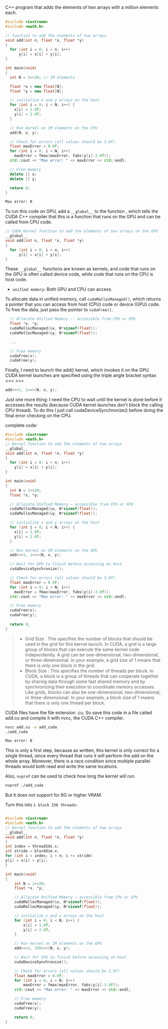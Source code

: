 C++ program that adds the elements of two arrays with a million elements each.
```c++
#include <iostream>
#include <math.h>

// function to add the elements of two arrays
void add(int n, float *x, float *y)
{
  for (int i = 0; i < n; i++)
      y[i] = x[i] + y[i];
}

int main(void)
{
  int N = 1<<20; // 1M elements

  float *x = new float[N];
  float *y = new float[N];

  // initialize x and y arrays on the host
  for (int i = 0; i < N; i++) {
    x[i] = 1.0f;
    y[i] = 2.0f;
  }

  // Run kernel on 1M elements on the CPU
  add(N, x, y);

  // Check for errors (all values should be 3.0f)
  float maxError = 0.0f;
  for (int i = 0; i < N; i++)
    maxError = fmax(maxError, fabs(y[i]-3.0f));
  std::cout << "Max error: " << maxError << std::endl;

  // Free memory
  delete [] x;
  delete [] y;

  return 0;
}
```

```bash
Max error: 0
```

To run this code on GPU, add a `__global__` to the function , which tells the CUDA C++ compiler that this is a function that runs on the GPU and can be called from CPU code.
```c++
// CUDA Kernel function to add the elements of two arrays on the GPU
__global__
void add(int n, float *x, float *y)
{
  for (int i = 0; i < n; i++)
      y[i] = x[i] + y[i];
}
```

These `__global__` 
functions are known as kernels, and code 
that runs on the GPU is often called device
code, while code that runs on the CPU is host code.

- `unified memory`: Both GPU and CPU can access.

To allocate data in unified memory, call 
`cudaMallocManaged()`, which returns a 
pointer that you can access from host (CPU) code or device (GPU) code.
To free the data, just pass the pointer to `cudaFree()`.

```c++
  // Allocate Unified Memory -- accessible from CPU or GPU
  float *x, *y;
  cudaMallocManaged(&x, N*sizeof(float));
  cudaMallocManaged(&y, N*sizeof(float));

  ...

  // Free memory
  cudaFree(x);
  cudaFree(y);
```

Finally, I need to launch the add() kernel, which invokes it on the GPU. CUDA kernel launches are specified using the triple angle bracket syntax <<< >>>

```c++
add<<<1, 1>>>(N, x, y);

```

Just one more thing: I need the CPU to wait until the kernel is done before it accesses the results (because CUDA kernel launches don’t block the calling CPU thread). To do this I just call cudaDeviceSynchronize() before doing the final error checking on the CPU.

complete code:

```c++
#include <iostream>
#include <math.h>
// Kernel function to add the elements of two arrays
__global__
void add(int n, float *x, float *y)
{
  for (int i = 0; i < n; i++)
    y[i] = x[i] + y[i];
}

int main(void)
{
  int N = 1<<20;
  float *x, *y;

  // Allocate Unified Memory – accessible from CPU or GPU
  cudaMallocManaged(&x, N*sizeof(float));
  cudaMallocManaged(&y, N*sizeof(float));

  // initialize x and y arrays on the host
  for (int i = 0; i < N; i++) {
    x[i] = 1.0f;
    y[i] = 2.0f;
  }

  // Run kernel on 1M elements on the GPU
  add<<<1, 1>>>(N, x, y);

  // Wait for GPU to finish before accessing on host
  cudaDeviceSynchronize();

  // Check for errors (all values should be 3.0f)
  float maxError = 0.0f;
  for (int i = 0; i < N; i++)
    maxError = fmax(maxError, fabs(y[i]-3.0f));
  std::cout << "Max error: " << maxError << std::endl;

  // Free memory
  cudaFree(x);
  cudaFree(y);
  
  return 0;
}
```

>- Grid Size : This specifies the number of blocks that should be used in the grid for this kernel launch. In CUDA, a grid is a large group of blocks that can execute the same kernel code independently. A grid can be one-dimensional, two-dimensional, or three-dimensional. In your example, a grid size of 1 means that there is only one block in the grid.
>-  Block Size : This specifies the number of threads per block. In CUDA, a block is a group of threads that can cooperate together by sharing data through some fast shared memory and by synchronizing their execution to coordinate memory accesses. Like grids, blocks can also be one-dimensional, two-dimensional, or three-dimensional. In your example, a block size of 1 means that there is only one thread per block.


CUDA files have the file extension .cu. So save this code in a file called add.cu and compile it with nvcc, the CUDA C++ compiler.

```bash
nvcc add.cu -o add_cuda
./add_cuda
```


```bash
Max error: 0
```

This is only a first step, because as written, this kernel is only correct for a single thread, since every thread that runs it will perform the add on the whole array. Moreover, there is a race condition since multiple parallel threads would both read and write the same locations.


Also, `nvprof` can be used to check how long the kernel will run.

```bash
nvprof ./add_cuda
```

But it does not support for 8G or higher VRAM.

Turn this into `1 block 256 threads`:

```c++

#include <iostream>
#include <math.h>
// Kernel function to add the elements of two arrays
__global__
void add(int n, float *x, float *y)
{
int index = threadIdx.x;
int stride = blockDim.x;
for (int i = index; i < n; i += stride)
y[i] = x[i] + y[i];
}

int main(void)
{
    int N = 1<<20;
    float *x, *y;

    // Allocate Unified Memory – accessible from CPU or GPU
    cudaMallocManaged(&x, N*sizeof(float));
    cudaMallocManaged(&y, N*sizeof(float));

    // initialize x and y arrays on the host
    for (int i = 0; i < N; i++) {
        x[i] = 1.0f;
        y[i] = 2.0f;
    }

    // Run kernel on 1M elements on the GPU
    add<<<1, 256>>>(N, x, y);

    // Wait for GPU to finish before accessing on host
    cudaDeviceSynchronize();

    // Check for errors (all values should be 3.0f)
    float maxError = 0.0f;
    for (int i = 0; i < N; i++)
        maxError = fmax(maxError, fabs(y[i]-3.0f));
    std::cout << "Max error: " << maxError << std::endl;

    // Free memory
    cudaFree(x);
    cudaFree(y);

    return 0;
}

```

